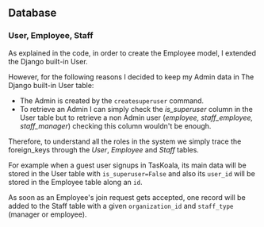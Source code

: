 
## Database

### User, Employee, Staff

As explained in the code, in order to create the Employee model, I extended the Django built-in User.

However, for the following reasons I decided to keep my Admin data in The Django built-in User table:
- The Admin is created by the `createsuperuser` command.
- To retrieve an Admin I can simply check the _is_superuser_ column in the User table but to retrieve a non Admin user (_employee, staff_employee, staff_manager_) checking this column wouldn't be enough.

Therefore, to understand all the roles in the system we simply trace the foreign_keys through the *User*, *Employee* and *Staff* tables.

For example when a guest user signups in TasKoala, its main data will be stored in the User table with `is_superuser=False` and also its `user_id` will be stored in the Employee table along an `id`.

As soon as an Employee's join request gets accepted, one record will be added to the Staff table with a given `organization_id` and `staff_type` (manager or employee).




